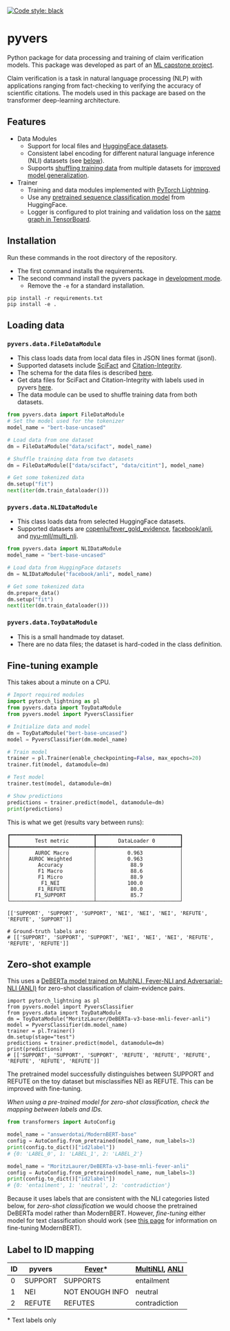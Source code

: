 [![Code style: black](https://img.shields.io/badge/code%20style-black-000000.svg)](https://github.com/psf/black)

# pyvers

Python package for data processing and training of claim verification models.
This package was developed as part of an [ML capstone project](https://github.com/jedick/ML-capstone-project).

Claim verification is a task in natural language processing (NLP) with applications ranging from fact-checking to verifying the accuracy of scientific citations.
The models used in this package are based on the transformer deep-learning architecture.

## Features

- Data Modules
	- Support for local files and [HuggingFace datasets](https://huggingface.co/docs/hub/en/datasets).
	- Consistent label encoding for different natural language inference (NLI) datasets (see [below](#label-to-id-mapping)).
	- Supports [shuffling training data](https://github.com/jedick/pyvers/blob/main/scripts/shuffle_datasets.py) from multiple datasets for [improved model generalization](https://jedick.github.io/blog/experimenting-with-transformer-models-for-citation-verification/#cross-dataset-generalization).
- Trainer
 	- Training and data modules implemented with [PyTorch Lightning](https://github.com/Lightning-AI/pytorch-lightning).
    - Use any [pretrained sequence classification model](https://huggingface.co/docs/transformers/model_doc/auto#transformers.AutoModelForSequenceClassification) from HuggingFace.
    - Logger is configured to plot training and validation loss on the [same graph in TensorBoard](https://jedick.github.io/blog/experimenting-with-transformer-models-for-citation-verification/#the-paradox-of-rising-loss-and-improving-accuracy).

## Installation

Run these commands in the root directory of the repository.
- The first command installs the requirements.
- The second command install the pyvers package in [development mode](https://setuptools.pypa.io/en/latest/userguide/development_mode.html).
  - Remove the `-e` for a standard installation.

```
pip install -r requirements.txt
pip install -e .
```

## Loading data

### `pyvers.data.FileDataModule`

- This class loads data from local data files in JSON lines format (jsonl).
- Supported datasets include [SciFact](https://github.com/allenai/scifact) and [Citation-Integrity](https://github.com/ScienceNLP-Lab/Citation-Integrity/).
- The schema for the data files is described [here](https://github.com/dwadden/multivers/blob/main/doc/data.md).
- Get data files for SciFact and Citation-Integrity with labels used in pyvers [here](https://github.com/jedick/ML-capstone-project/tree/main/data).
- The data module can be used to shuffle training data from both datasets.

```python
from pyvers.data import FileDataModule
# Set the model used for the tokenizer
model_name = "bert-base-uncased"

# Load data from one dataset
dm = FileDataModule("data/scifact", model_name)

# Shuffle training data from two datasets
dm = FileDataModule(["data/scifact", "data/citint"], model_name)

# Get some tokenized data
dm.setup("fit")
next(iter(dm.train_dataloader()))
```

### `pyvers.data.NLIDataModule`

- This class loads data from selected HuggingFace datasets.
- Supported datasets are
[copenlu/fever_gold_evidence](https://huggingface.co/datasets/copenlu/fever_gold_evidence),
[facebook/anli](https://huggingface.co/datasets/facebook/anli), and
[nyu-mll/multi_nli](https://huggingface.co/datasets/nyu-mll/multi_nli).

```python
from pyvers.data import NLIDataModule
model_name = "bert-base-uncased"

# Load data from HuggingFace datasets
dm = NLIDataModule("facebook/anli", model_name)

# Get some tokenized data
dm.prepare_data()
dm.setup("fit")
next(iter(dm.train_dataloader()))
```

### `pyvers.data.ToyDataModule`

- This is a small handmade toy dataset.
- There are no data files; the dataset is hard-coded in the class definition.

## Fine-tuning example

This takes about a minute on a CPU.

```python
# Import required modules
import pytorch_lightning as pl
from pyvers.data import ToyDataModule
from pyvers.model import PyversClassifier

# Initialize data and model
dm = ToyDataModule("bert-base-uncased")
model = PyversClassifier(dm.model_name)

# Train model
trainer = pl.Trainer(enable_checkpointing=False, max_epochs=20)
trainer.fit(model, datamodule=dm)

# Test model
trainer.test(model, datamodule=dm)

# Show predictions
predictions = trainer.predict(model, datamodule=dm)
print(predictions)
```

This is what we get (results vary between runs):

```
┏━━━━━━━━━━━━━━━━━━━━━━━━━━━┳━━━━━━━━━━━━━━━━━━━━━━━━━━━┓
┃        Test metric        ┃       DataLoader 0        ┃
┡━━━━━━━━━━━━━━━━━━━━━━━━━━━╇━━━━━━━━━━━━━━━━━━━━━━━━━━━┩
│        AUROC Macro        │          0.963            │
│      AUROC Weighted       │          0.963            │
│         Accuracy          │           88.9            │
│         F1 Macro          │           88.6            │
│         F1 Micro          │           88.9            │
│          F1_NEI           │          100.0            │
│         F1_REFUTE         │           80.0            │
│        F1_SUPPORT         │           85.7            │
└───────────────────────────┴───────────────────────────┘

[['SUPPORT', 'SUPPORT', 'SUPPORT', 'NEI', 'NEI', 'NEI', 'REFUTE', 'REFUTE', 'SUPPORT']]

# Ground-truth labels are:
# [['SUPPORT', 'SUPPORT', 'SUPPORT', 'NEI', 'NEI', 'NEI', 'REFUTE', 'REFUTE', 'REFUTE']]
```

## Zero-shot example

This uses a [DeBERTa model trained on MultiNLI, Fever-NLI and Adversarial-NLI (ANLI)](https://huggingface.co/MoritzLaurer/DeBERTa-v3-base-mnli-fever-anli) for zero-shot classification of claim-evidence pairs.

```
import pytorch_lightning as pl
from pyvers.model import PyversClassifier
from pyvers.data import ToyDataModule
dm = ToyDataModule("MoritzLaurer/DeBERTa-v3-base-mnli-fever-anli")
model = PyversClassifier(dm.model_name)
trainer = pl.Trainer()
dm.setup(stage="test")
predictions = trainer.predict(model, datamodule=dm)
print(predictions)
# [['SUPPORT', 'SUPPORT', 'SUPPORT', 'REFUTE', 'REFUTE', 'REFUTE', 'REFUTE', 'REFUTE', 'REFUTE']]
```

The pretrained model successfully distinguishes between SUPPORT and REFUTE on the toy dataset but misclassifies NEI as REFUTE.
This can be improved with fine-tuning.

*When using a pre-trained model for zero-shot classification, check the mapping between labels and IDs.*

```python
from transformers import AutoConfig

model_name = "answerdotai/ModernBERT-base"
config = AutoConfig.from_pretrained(model_name, num_labels=3)
print(config.to_dict()["id2label"])
# {0: 'LABEL_0', 1: 'LABEL_1', 2: 'LABEL_2'}

model_name = "MoritzLaurer/DeBERTa-v3-base-mnli-fever-anli"
config = AutoConfig.from_pretrained(model_name, num_labels=3)
print(config.to_dict()["id2label"])
# {0: 'entailment', 1: 'neutral', 2: 'contradiction'}
```

Because it uses labels that are consistent with the NLI categories listed below, for *zero-shot classification* we would choose the pretrained DeBERTa model rather than ModernBERT.
However, *fine-tuning* either model for text classification should work (see [this page](https://github.com/philschmid/deep-learning-pytorch-huggingface/blob/main/training/fine-tune-modern-bert-in-2025.ipynb) for information on fine-tuning ModernBERT).

## Label to ID mapping

| ID | pyvers  | [Fever](https://huggingface.co/datasets/fever/fever)* | [MultiNLI](https://huggingface.co/datasets/nyu-mll/multi_nli), [ANLI](https://huggingface.co/datasets/facebook/anli) |
| - | - | - | - |
| 0  | SUPPORT | SUPPORTS        | entailment |
| 1  | NEI     | NOT ENOUGH INFO | neutral |
| 2  | REFUTE  | REFUTES         | contradiction |

\* Text labels only

